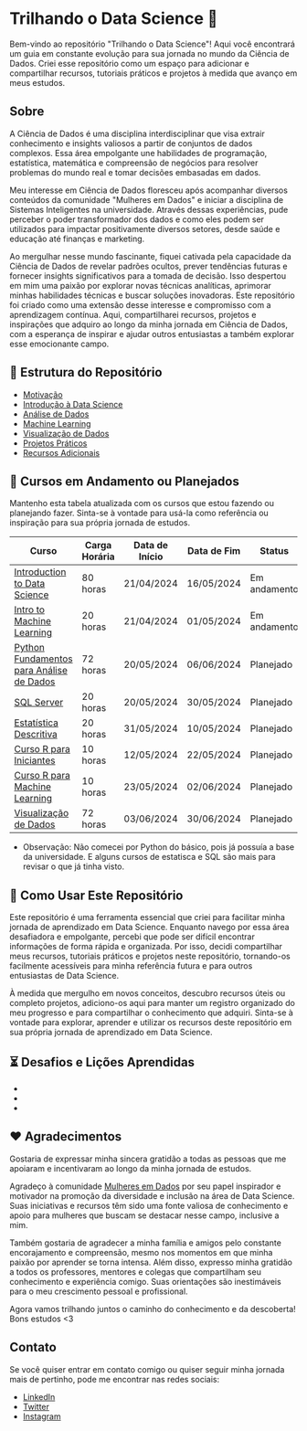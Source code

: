 # Trilhando o Data Science 🚀

Bem-vindo ao repositório "Trilhando o Data Science"! Aqui você encontrará um guia em constante evolução para sua jornada no mundo da Ciência de Dados. Criei esse repositório como um espaço para adicionar e compartilhar recursos, tutoriais práticos e projetos à medida que avanço em meus estudos.

## Sobre

A Ciência de Dados é uma disciplina interdisciplinar que visa extrair conhecimento e insights valiosos a partir de conjuntos de dados complexos. Essa área empolgante une habilidades de programação, estatística, matemática e compreensão de negócios para resolver problemas do mundo real e tomar decisões embasadas em dados.

Meu interesse em Ciência de Dados floresceu após acompanhar diversos conteúdos da comunidade "Mulheres em Dados" e iniciar a disciplina de Sistemas Inteligentes na universidade. Através dessas experiências, pude perceber o poder transformador dos dados e como eles podem ser utilizados para impactar positivamente diversos setores, desde saúde e educação até finanças e marketing.

Ao mergulhar nesse mundo fascinante, fiquei cativada pela capacidade da Ciência de Dados de revelar padrões ocultos, prever tendências futuras e fornecer insights significativos para a tomada de decisão. Isso despertou em mim uma paixão por explorar novas técnicas analíticas, aprimorar minhas habilidades técnicas e buscar soluções inovadoras. Este repositório foi criado como uma extensão desse interesse e compromisso com a aprendizagem contínua. Aqui, compartilharei recursos, projetos e inspirações que adquiro ao longo da minha jornada em Ciência de Dados, com a esperança de inspirar e ajudar outros entusiastas a também explorar esse emocionante campo.

## 📌 Estrutura do Repositório

- [Motivação](/motivação/)
- [Introdução à Data Science](/introdução-a-dataScience/)
- [Análise de Dados](/analise-de-dados/)
- [Machine Learning](/machine-learning/)
- [Visualização de Dados](/visualização-de-dados/)
- [Projetos Práticos](/projetos/)
- [Recursos Adicionais](/recursos-adicionais/)

## 📌 Cursos em Andamento ou Planejados

Mantenho esta tabela atualizada com os cursos que estou fazendo ou planejando fazer. Sinta-se à vontade para usá-la como referência ou inspiração para sua própria jornada de estudos.

| Curso                      | Carga Horária | Data de Início | Data de Fim   | Status        |
|----------------------------|--------------|----------------|---------------|---------------|
| [Introduction to Data Science](https://www.udacity.com/course/introduction-to-data-science--cd0017)  | 80 horas      | 21/04/2024     | 16/05/2024    | Em andamento    |
| [Intro to Machine Learning](https://www.youtube.com/watch?v=Fpi3DPDMDa8&list=PLwnip85KhroXnYqk_ske2o3TgnQrLbMU6&ab_channel=MarioFilho)  | 20 horas      | 21/04/2024     | 01/05/2024    | Em andamento   |
| [Python Fundamentos para Análise de Dados](https://www.datascienceacademy.com.br/course/fundamentos-de-linguagem-python-para-analise-de-dados-e-data-science)  | 72 horas      | 20/05/2024     | 06/06/2024    | Planejado   |
| [SQL Server](https://www.youtube.com/playlist?list=PL7iAT8C5wumpQWB8AFW7CwK2nlzh8ZdP9)  | 20 horas      | 20/05/2024     | 30/05/2024    | Planejado   |
| [Estatística Descritiva](https://www.youtube.com/playlist?list=PL7xT0Gz6G0-Rh3-UVhgatvP-a-3aC1ais) | 20 horas      | 31/05/2024     | 10/05/2024    | Planejado  |
| [Curso R para Iniciantes](https://www.youtube.com/playlist?list=PLyqOvdQmGdTQ5dE6hSD7ZGBu8bud70wYf) | 10 horas      | 12/05/2024     | 22/05/2024    | Planejado  |
| [Curso R para Machine Learning](https://www.youtube.com/playlist?list=PLyqOvdQmGdTQpZlIpCxWtBGJlOJggzoZ3) | 10 horas      | 23/05/2024     | 02/06/2024    | Planejado  |
| [Visualização de Dados](https://www.datascienceacademy.com.br/course/microsoft-power-bi-para-business-intelligence-e-data-science)      | 72 horas      | 03/06/2024     | 30/06/2024    | Planejado     |

* Observação: Não comecei por Python do básico, pois já possuía a base da universidade. E alguns cursos de estatisca e SQL são mais para revisar o que já tinha visto.


## 📌 Como Usar Este Repositório

Este repositório é uma ferramenta essencial que criei para facilitar minha jornada de aprendizado em Data Science. Enquanto navego por essa área desafiadora e empolgante, percebi que pode ser difícil encontrar informações de forma rápida e organizada. Por isso, decidi compartilhar meus recursos, tutoriais práticos e projetos neste repositório, tornando-os facilmente acessíveis para minha referência futura e para outros entusiastas de Data Science.

À medida que mergulho em novos conceitos, descubro recursos úteis ou completo projetos, adiciono-os aqui para manter um registro organizado do meu progresso e para compartilhar o conhecimento que adquiri. Sinta-se à vontade para explorar, aprender e utilizar os recursos deste repositório em sua própria jornada de aprendizado em Data Science.

## ⏳ Desafios e Lições Aprendidas
* 
* 
* 

## ❤️ Agradecimentos

Gostaria de expressar minha sincera gratidão a todas as pessoas que me apoiaram e incentivaram ao longo da minha jornada de estudos. 

Agradeço à comunidade [Mulheres em Dados](https://github.com/mulheresemdados) por seu papel inspirador e motivador na promoção da diversidade e inclusão na área de Data Science. Suas iniciativas e recursos têm sido uma fonte valiosa de conhecimento e apoio para mulheres que buscam se destacar nesse campo, inclusive a mim.

Também gostaria de agradecer a minha família e amigos pelo constante encorajamento e compreensão, mesmo nos momentos em que minha paixão por aprender se torna intensa. Além disso, expresso minha gratidão a todos os professores, mentores e colegas que compartilham seu conhecimento e experiência comigo. Suas orientações são inestimáveis para o meu crescimento pessoal e profissional.

Agora vamos trilhando juntos o caminho do conhecimento e da descoberta! Bons estudos <3


## Contato

Se você quiser entrar em contato comigo ou quiser seguir minha jornada mais de pertinho, pode me encontrar nas redes sociais:

- [LinkedIn](https://www.linkedin.com/in/gamesbrunaa/)
- [Twitter](https://twitter.com/gamessbrunaa)
- [Instagram](https://www.instagram.com/gamesbrunaa/)